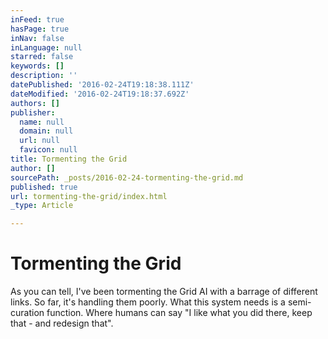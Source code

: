 ```yaml
---
inFeed: true
hasPage: true
inNav: false
inLanguage: null
starred: false
keywords: []
description: ''
datePublished: '2016-02-24T19:18:38.111Z'
dateModified: '2016-02-24T19:18:37.692Z'
authors: []
publisher:
  name: null
  domain: null
  url: null
  favicon: null
title: Tormenting the Grid
author: []
sourcePath: _posts/2016-02-24-tormenting-the-grid.md
published: true
url: tormenting-the-grid/index.html
_type: Article

---
```

# Tormenting the Grid

As you can tell, I've been tormenting the Grid AI with a barrage of different links. So far, it's handling them poorly. What this system needs is a semi-curation function. Where humans can say "I like what you did there, keep that - and redesign that".